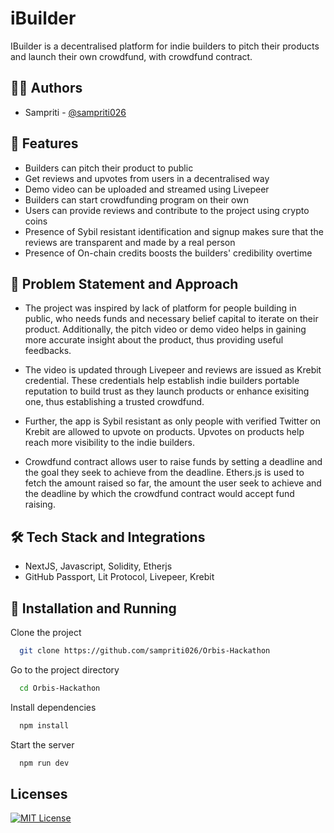 
# iBuilder

IBuilder is a decentralised platform for indie builders to pitch their products and launch their own crowdfund, with crowdfund contract.


## 👩‍💻 Authors

- Sampriti - [@sampriti026](https://www.github.com/sampriti026)


## 🔖 Features

- Builders can pitch their product to public
- Get reviews and upvotes from users in a decentralised way
- Demo video can be uploaded and streamed using Livepeer
- Builders can start crowdfunding program on their own
- Users can provide reviews and contribute to the project using crypto coins
- Presence of Sybil resistant identification and signup makes sure that the reviews are transparent and made by a real person
- Presence of On-chain credits boosts the builders' credibility overtime


## 🚧 Problem Statement and Approach

 - The project was inspired by lack of platform for people building in public, who needs funds and necessary belief capital to iterate on their product. Additionally, the pitch video or demo video helps in gaining more accurate insight about the product, thus providing useful feedbacks. 

 - The video is updated through Livepeer and reviews are issued as Krebit credential. These credentials help establish indie builders portable reputation to build trust as they launch products or enhance exisiting one, thus establishing a trusted crowdfund. 

 - Further, the app is Sybil resistant as only people with verified Twitter on Krebit are allowed to upvote on products. Upvotes on products help reach more visibility to the indie builders.

 - Crowdfund contract allows user to raise funds by setting a deadline and the goal they seek to achieve from the deadline. Ethers.js is used to fetch the amount raised so far, the amount the user seek to achieve and the deadline by which the crowdfund contract would accept fund raising.
## 🛠 Tech Stack and Integrations
- NextJS, Javascript, Solidity, Etherjs
- GitHub Passport, Lit Protocol, Livepeer, Krebit


## 🚀 Installation and Running

Clone the project

```bash
  git clone https://github.com/sampriti026/Orbis-Hackathon
```

Go to the project directory

```bash
  cd Orbis-Hackathon
```

Install dependencies

```bash
  npm install
```

Start the server

```bash
  npm run dev
```


## Licenses


[![MIT License](https://img.shields.io/badge/License-MIT-green.svg)](https://choosealicense.com/licenses/mit/)


